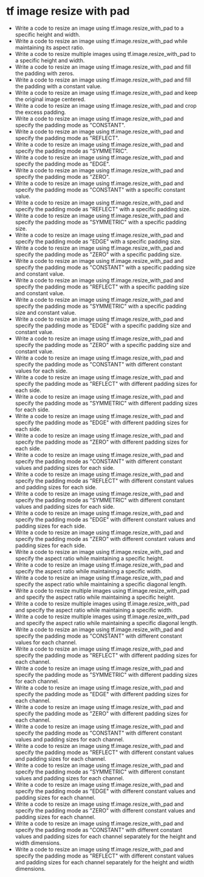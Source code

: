 # tf image resize with pad

- Write a code to resize an image using tf.image.resize_with_pad to a specific height and width.
- Write a code to resize an image using tf.image.resize_with_pad while maintaining its aspect ratio.
- Write a code to resize multiple images using tf.image.resize_with_pad to a specific height and width.
- Write a code to resize an image using tf.image.resize_with_pad and fill the padding with zeros.
- Write a code to resize an image using tf.image.resize_with_pad and fill the padding with a constant value.
- Write a code to resize an image using tf.image.resize_with_pad and keep the original image centered.
- Write a code to resize an image using tf.image.resize_with_pad and crop the excess padding.
- Write a code to resize an image using tf.image.resize_with_pad and specify the padding mode as "CONSTANT".
- Write a code to resize an image using tf.image.resize_with_pad and specify the padding mode as "REFLECT".
- Write a code to resize an image using tf.image.resize_with_pad and specify the padding mode as "SYMMETRIC".
- Write a code to resize an image using tf.image.resize_with_pad and specify the padding mode as "EDGE".
- Write a code to resize an image using tf.image.resize_with_pad and specify the padding mode as "ZERO".
- Write a code to resize an image using tf.image.resize_with_pad and specify the padding mode as "CONSTANT" with a specific constant value.
- Write a code to resize an image using tf.image.resize_with_pad and specify the padding mode as "REFLECT" with a specific padding size.
- Write a code to resize an image using tf.image.resize_with_pad and specify the padding mode as "SYMMETRIC" with a specific padding size.
- Write a code to resize an image using tf.image.resize_with_pad and specify the padding mode as "EDGE" with a specific padding size.
- Write a code to resize an image using tf.image.resize_with_pad and specify the padding mode as "ZERO" with a specific padding size.
- Write a code to resize an image using tf.image.resize_with_pad and specify the padding mode as "CONSTANT" with a specific padding size and constant value.
- Write a code to resize an image using tf.image.resize_with_pad and specify the padding mode as "REFLECT" with a specific padding size and constant value.
- Write a code to resize an image using tf.image.resize_with_pad and specify the padding mode as "SYMMETRIC" with a specific padding size and constant value.
- Write a code to resize an image using tf.image.resize_with_pad and specify the padding mode as "EDGE" with a specific padding size and constant value.
- Write a code to resize an image using tf.image.resize_with_pad and specify the padding mode as "ZERO" with a specific padding size and constant value.
- Write a code to resize an image using tf.image.resize_with_pad and specify the padding mode as "CONSTANT" with different constant values for each side.
- Write a code to resize an image using tf.image.resize_with_pad and specify the padding mode as "REFLECT" with different padding sizes for each side.
- Write a code to resize an image using tf.image.resize_with_pad and specify the padding mode as "SYMMETRIC" with different padding sizes for each side.
- Write a code to resize an image using tf.image.resize_with_pad and specify the padding mode as "EDGE" with different padding sizes for each side.
- Write a code to resize an image using tf.image.resize_with_pad and specify the padding mode as "ZERO" with different padding sizes for each side.
- Write a code to resize an image using tf.image.resize_with_pad and specify the padding mode as "CONSTANT" with different constant values and padding sizes for each side.
- Write a code to resize an image using tf.image.resize_with_pad and specify the padding mode as "REFLECT" with different constant values and padding sizes for each side.
- Write a code to resize an image using tf.image.resize_with_pad and specify the padding mode as "SYMMETRIC" with different constant values and padding sizes for each side.
- Write a code to resize an image using tf.image.resize_with_pad and specify the padding mode as "EDGE" with different constant values and padding sizes for each side.
- Write a code to resize an image using tf.image.resize_with_pad and specify the padding mode as "ZERO" with different constant values and padding sizes for each side.
- Write a code to resize an image using tf.image.resize_with_pad and specify the aspect ratio while maintaining a specific height.
- Write a code to resize an image using tf.image.resize_with_pad and specify the aspect ratio while maintaining a specific width.
- Write a code to resize an image using tf.image.resize_with_pad and specify the aspect ratio while maintaining a specific diagonal length.
- Write a code to resize multiple images using tf.image.resize_with_pad and specify the aspect ratio while maintaining a specific height.
- Write a code to resize multiple images using tf.image.resize_with_pad and specify the aspect ratio while maintaining a specific width.
- Write a code to resize multiple images using tf.image.resize_with_pad and specify the aspect ratio while maintaining a specific diagonal length.
- Write a code to resize an image using tf.image.resize_with_pad and specify the padding mode as "CONSTANT" with different constant values for each channel.
- Write a code to resize an image using tf.image.resize_with_pad and specify the padding mode as "REFLECT" with different padding sizes for each channel.
- Write a code to resize an image using tf.image.resize_with_pad and specify the padding mode as "SYMMETRIC" with different padding sizes for each channel.
- Write a code to resize an image using tf.image.resize_with_pad and specify the padding mode as "EDGE" with different padding sizes for each channel.
- Write a code to resize an image using tf.image.resize_with_pad and specify the padding mode as "ZERO" with different padding sizes for each channel.
- Write a code to resize an image using tf.image.resize_with_pad and specify the padding mode as "CONSTANT" with different constant values and padding sizes for each channel.
- Write a code to resize an image using tf.image.resize_with_pad and specify the padding mode as "REFLECT" with different constant values and padding sizes for each channel.
- Write a code to resize an image using tf.image.resize_with_pad and specify the padding mode as "SYMMETRIC" with different constant values and padding sizes for each channel.
- Write a code to resize an image using tf.image.resize_with_pad and specify the padding mode as "EDGE" with different constant values and padding sizes for each channel.
- Write a code to resize an image using tf.image.resize_with_pad and specify the padding mode as "ZERO" with different constant values and padding sizes for each channel.
- Write a code to resize an image using tf.image.resize_with_pad and specify the padding mode as "CONSTANT" with different constant values and padding sizes for each channel separately for the height and width dimensions.
- Write a code to resize an image using tf.image.resize_with_pad and specify the padding mode as "REFLECT" with different constant values and padding sizes for each channel separately for the height and width dimensions.
